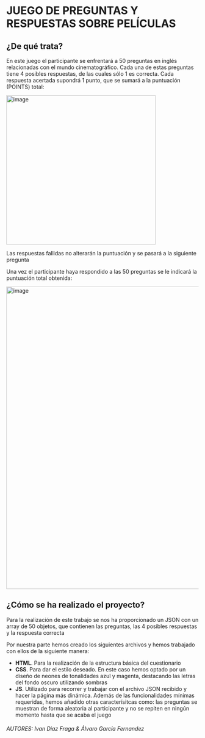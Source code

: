 # JUEGO DE PREGUNTAS Y RESPUESTAS SOBRE PELÍCULAS

## ¿De qué trata?

En este juego el participante se enfrentará a 50 preguntas en inglés relacionadas con el mundo cinematográfico. Cada una de estas preguntas tiene 4 posibles respuestas, de las cuales sólo 1 es correcta. Cada respuesta acertada supondrá 1 punto, que se sumará a la puntuación (POINTS) total: 

<img width="391" alt="image" src="https://user-images.githubusercontent.com/104387766/175655999-02dc7a92-b316-43fe-9892-7f7e208617e2.png">

Las respuestas fallidas no alterarán la puntuación y se pasará a la siguiente pregunta

Una vez el participante haya respondido a las 50 preguntas se le indicará la puntuación total obtenida:

<img width="792" alt="image" src="https://user-images.githubusercontent.com/104387766/175656622-b5b3e038-08b7-4f1a-9092-0ac3d4caf0f5.png">


## ¿Cómo se ha realizado el proyecto?

Para la realización de este trabajo se nos ha proporcionado un JSON con un array de 50 objetos, que contienen las preguntas, las 4 posibles respuestas y la respuesta correcta

Por nuestra parte hemos creado los siguientes archivos y hemos trabajado con ellos de la siguiente manera:

  - **HTML**. Para la realización de la estructura básica del cuestionario
  - **CSS**. Para dar el estilo deseado. En este caso hemos optado por un diseño de neones de tonalidades azul y magenta, destacando las letras del fondo oscuro utilizando sombras
  - **JS**. Utilizado para recorrer y trabajar con el archivo JSON recibido y hacer la página más dinámica. Además de las funcionalidades mínimas requeridas, hemos añadido otras caracterísitcas como: las preguntas se muestran de forma aleatoria al participante y no se repiten en ningún momento hasta que se acaba el juego 
 

###### *AUTORES: Ivan Diaz Fraga & Álvaro García Fernandez*









